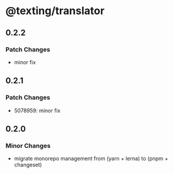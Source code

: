 # @texting/translator

## 0.2.2

### Patch Changes

- minor fix

## 0.2.1

### Patch Changes

- 5078959: minor fix

## 0.2.0

### Minor Changes

- migrate monorepo management from (yarn + lerna) to (pnpm + changeset)
